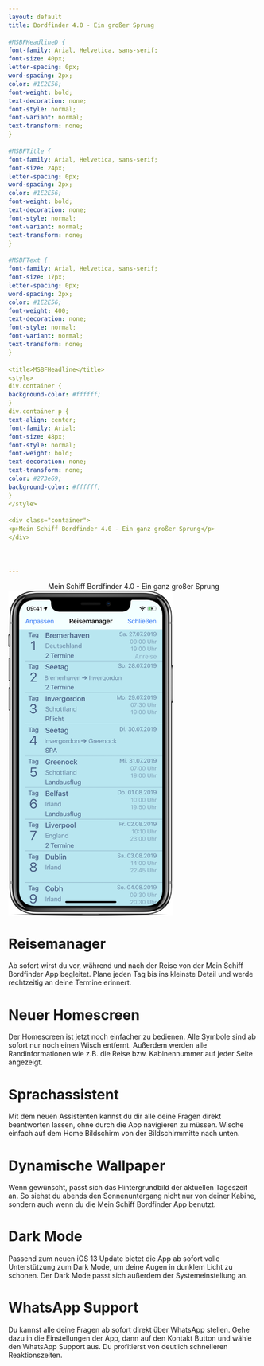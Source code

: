 ```yaml
---
layout: default
title: Bordfinder 4.0 - Ein großer Sprung

#MSBFHeadlineD {
font-family: Arial, Helvetica, sans-serif;
font-size: 40px;
letter-spacing: 0px;
word-spacing: 2px;
color: #1E2E56;
font-weight: bold;
text-decoration: none;
font-style: normal;
font-variant: normal;
text-transform: none;
}

#MSBFTitle {
font-family: Arial, Helvetica, sans-serif;
font-size: 24px;
letter-spacing: 0px;
word-spacing: 2px;
color: #1E2E56;
font-weight: bold;
text-decoration: none;
font-style: normal;
font-variant: normal;
text-transform: none;
}

#MSBFText {
font-family: Arial, Helvetica, sans-serif;
font-size: 17px;
letter-spacing: 0px;
word-spacing: 2px;
color: #1E2E56;
font-weight: 400;
text-decoration: none;
font-style: normal;
font-variant: normal;
text-transform: none;
}

<title>MSBFHeadline</title>
<style>
div.container {
background-color: #ffffff;
}
div.container p {
text-align: center;
font-family: Arial;
font-size: 48px;
font-style: normal;
font-weight: bold;
text-decoration: none;
text-transform: none;
color: #273e69;
background-color: #ffffff;
}
</style>

<div class="container">
<p>Mein Schiff Bordfinder 4.0 - Ein ganz großer Sprung</p>
</div>



---
```

<center><div id=MSBFHeadline>Mein Schiff Bordfinder 4.0 - Ein ganz großer Sprung</div></center>

<img src="/Promo4.0Resources/promoManager.png" alt="TravelMangerPromoImage" class="inline" height="654" width="331" align="middle"/>

# Reisemanager

Ab sofort wirst du vor, während und nach der Reise von der Mein Schiff Bordfinder App begleitet. Plane jeden Tag bis ins kleinste Detail und werde rechtzeitig an deine Termine erinnert.

# Neuer Homescreen
Der Homescreen ist jetzt noch einfacher zu bedienen. Alle Symbole sind ab sofort nur noch einen Wisch entfernt. Außerdem werden alle Randinformationen wie z.B. die Reise bzw. Kabinennummer auf jeder Seite angezeigt.

# Sprachassistent

Mit dem neuen Assistenten kannst du dir alle deine Fragen direkt beantworten lassen, ohne durch die App navigieren zu müssen. Wische einfach auf dem Home Bildschirm von der Bildschirmmitte nach unten.

# Dynamische Wallpaper

Wenn gewünscht, passt sich das Hintergrundbild der aktuellen Tageszeit an. So siehst du abends den Sonnenuntergang nicht nur von deiner Kabine, sondern auch wenn du die Mein Schiff Bordfinder App benutzt.

# Dark Mode

Passend zum neuen iOS 13 Update bietet die App ab sofort volle Unterstützung zum Dark Mode, um deine Augen in dunklem Licht zu schonen. Der Dark Mode passt sich außerdem der Systemeinstellung an.

# WhatsApp Support

Du kannst alle deine Fragen ab sofort direkt über WhatsApp stellen. Gehe dazu in die Einstellungen der App, dann auf den Kontakt Button und wähle den WhatsApp Support aus. Du profitierst von deutlich schnelleren Reaktionszeiten.
